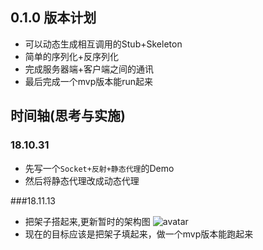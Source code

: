 ## 0.1.0 版本计划
+ 可以动态生成相互调用的Stub+Skeleton
+ 简单的序列化+反序列化
+ 完成服务器端+客户端之间的通讯
+ 最后完成一个mvp版本能run起来

## 时间轴(思考与实施)
### 18.10.31
+ 先写一个<code>Socket+反射+静态代理</code>的Demo
+ 然后将静态代理改成动态代理

###18.11.13
+ 把架子搭起来,更新暂时的架构图
![avatar](http://pi4y182v0.bkt.clouddn.com/Triple-Structure.jpg)
+ 现在的目标应该是把架子填起来，做一个mvp版本能跑起来
